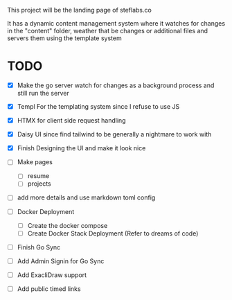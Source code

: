 This project will be the landing page of steflabs.co

It has a dynamic content management system where it watches for changes in the "content" folder, weather that be changes or additional files and servers them using the template system


# TODO
- [x] Make the go server watch for changes as a background process and still run the server
- [x] Templ For the templating system since I refuse to use JS
- [x] HTMX for client side request handling
- [x] Daisy UI since find tailwind to be generally a nightmare to work with

- [x] Finish Designing the UI and make it look nice
- [ ] Make pages
  - [ ] resume
  - [ ] projects

- [ ] add more details and use markdown toml config
- [ ] Docker Deployment
  - [ ] Create the docker compose
  - [ ] Create Docker Stack Deployment (Refer to dreams of code)

- [ ] Finish Go Sync
- [ ] Add Admin Signin for Go Sync
- [ ] Add ExacliDraw support
- [ ] Add public timed links
